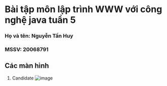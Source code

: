 # Bài tập môn lập trình WWW với công nghệ java tuần 5
### Họ và tên: Nguyễn Tấn Huy
### MSSV: 20068791
## Các màn hình
1. Candidate
![image](https://github.com/Huy0205/WWW_Lab05/assets/144652046/a62e2762-be18-4711-a722-10d60a78f2bc)
